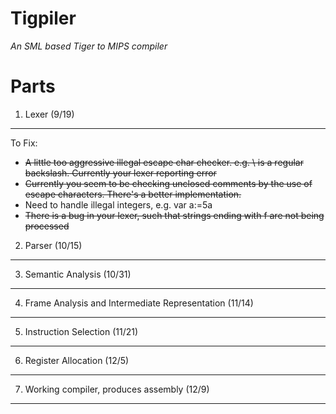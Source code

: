 Tigpiler
========
*An SML based Tiger to MIPS compiler*

Parts
=====

1. Lexer (9/19)
---------------
To Fix:  

+ <del> A little too aggressive illegal escape char checker. e.g. \\ is a regular backslash. Currently your lexer reporting error </del>  
+ <del> Currently you seem to be checking unclosed comments by the use of escape characters. There's a better implementation. </del>
+ Need to handle illegal integers, e.g. var a:=5a
+ <del> There is a bug in your lexer, such that strings ending with f are not being processed </del>

2. Parser (10/15)
----------------

3. Semantic Analysis (10/31)
----------------------------

4. Frame Analysis and Intermediate Representation (11/14)
---------------------------------------------------------

5. Instruction Selection (11/21)
--------------------------------

6. Register Allocation (12/5)
-----------------------------

7. Working compiler, produces assembly (12/9)
---------------------------------------------